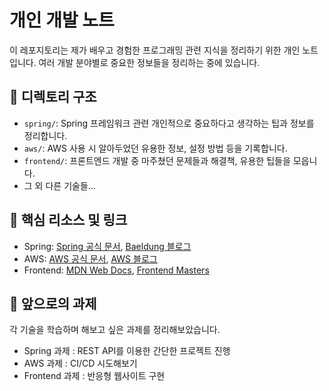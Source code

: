 # 개인 개발 노트

이 레포지토리는 제가 배우고 경험한 프로그래밍 관련 지식을 정리하기 위한 개인 노트입니다. 여러 개발 분야별로 중요한 정보들을 정리하는 중에 있습니다.

## 📁 디렉토리 구조

- `spring/`: Spring 프레임워크 관련 개인적으로 중요하다고 생각하는 팁과 정보를 정리합니다.
- `aws/`: AWS 사용 시 알아두었던 유용한 정보, 설정 방법 등을 기록합니다.
- `frontend/`: 프론트엔드 개발 중 마주쳤던 문제들과 해결책, 유용한 팁들을 모읍니다.
- 그 외 다른 기술들...

## 📘 핵심 리소스 및 링크

- Spring: [Spring 공식 문서](https://spring.io/docs), [Baeldung 블로그](https://www.baeldung.com)
- AWS: [AWS 공식 문서](https://aws.amazon.com/documentation/), [AWS 블로그](https://aws.amazon.com/blogs/aws/)
- Frontend: [MDN Web Docs](https://developer.mozilla.org/), [Frontend Masters](https://frontendmasters.com/)

## 🚀 앞으로의 과제

각 기술을 학습하며 해보고 싶은 과제를 정리해보았습니다.

- Spring 과제 : REST API를 이용한 간단한 프로젝트 진행
- AWS 과제 : CI/CD 시도해보기
- Frontend 과제 : 반응형 웹사이트 구현
